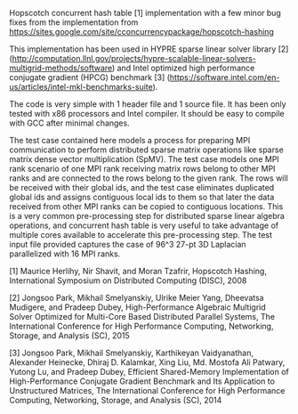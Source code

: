 Hopscotch concurrent hash table [1] implementation with a few minor bug fixes
from the implementation from
https://sites.google.com/site/cconcurrencypackage/hopscotch-hashing

This implementation has been used in HYPRE sparse linear solver library [2] (http://computation.llnl.gov/projects/hypre-scalable-linear-solvers-multigrid-methods/software) and Intel optimized high performance conjugate gradient (HPCG) benchmark [3] (https://software.intel.com/en-us/articles/intel-mkl-benchmarks-suite).

The code is very simple with 1 header file and 1 source file.
It has been only tested with x86 processors and Intel compiler.
It should be easy to compile with GCC after minimal changes.

The test case contained here models a process for preparing MPI communication
to perform distributed sparse matrix operations like sparse matrix dense
vector multiplication (SpMV).
The test case models one MPI rank scenario of one MPI rank receiving matrix
rows belong to other MPI ranks and are connected to the rows belong to the
given rank.
The rows will be received with their global ids, and the test case eliminates
duplicated global ids and assigns contiguous local ids to them so that later
the data received from other MPI ranks can be copied to contiguous locations.
This is a very common pre-processing step for distributed sparse linear
algebra operations, and concurrent hash table is very useful to take
advantage of multiple cores available to accelerate this pre-processing step.
The test input file provided captures the case of 96^3 27-pt 3D Laplacian
parallelized with 16 MPI ranks.

[1] Maurice Herlihy, Nir Shavit, and Moran Tzafrir, Hopscotch Hashing, International Symposium on Distributed Computing (DISC), 2008

[2] Jongsoo Park, Mikhail Smelyanskiy, Ulrike Meier Yang, Dheevatsa Mudigere, and Pradeep Dubey, High-Performance Algebraic Multigrid Solver Optimized for Multi-Core Based Distributed Parallel Systems, The International Conference for High Performance Computing, Networking, Storage, and Analysis (SC), 2015

[3] Jongsoo Park, Mikhail Smelyanskiy, Karthikeyan Vaidyanathan, Alexander Heinecke, Dhiraj D. Kalamkar, Xing Liu, Md. Mostofa Ali Patwary, Yutong Lu, and Pradeep Dubey, Efficient Shared-Memory Implementation of High-Performance Conjugate Gradient Benchmark and Its Application to Unstructured Matrices, The International Conference for High Performance Computing, Networking, Storage, and Analysis (SC), 2014
